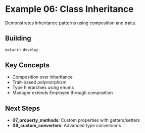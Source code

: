 # Example 06: Class Inheritance

Demonstrates inheritance patterns using composition and traits.

## Building
```bash
maturin develop
```

## Key Concepts
- Composition over inheritance
- Trait-based polymorphism
- Type hierarchies using enums
- Manager extends Employee through composition

## Next Steps
- **07_property_methods**: Custom properties with getters/setters
- **08_custom_converters**: Advanced type conversions
